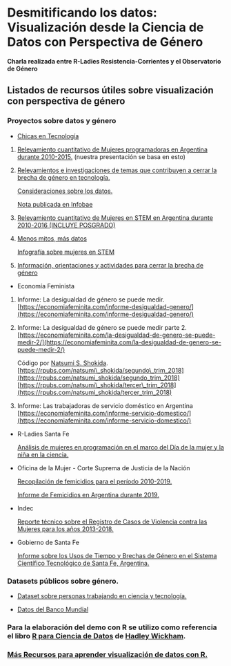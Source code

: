 # Desmitificando los datos: Visualización desde la Ciencia de Datos con Perspectiva de Género

**Charla realizada entre R-Ladies Resistencia-Corrientes y el Observatorio de Género**


## Listados de recursos útiles sobre visualización con perspectiva de género


### Proyectos sobre datos y género

* [Chicas en Tecnología](https://www.chicasentecnologia.org/)

1. [Relevamiento cuantitativo de Mujeres programadoras en Argentina durante 2010-2015.](https://github.com/chicasentec/mujeres-programadoras-argentina) (nuestra presentación se basa en esto) 

1. [Relevamientos e investigaciones de temas que contribuyen a cerrar la brecha de género en tecnología.](https://www.chicasentecnologia.org/investigacion) 

    [Consideraciones sobre los datos.](https://mujeres-programadoras.chicasentecnologia.org/consideraciones.html)

    [Nota publicada en Infobae](https://www.infobae.com/def/desarrollo/2018/09/08/chicas-en-tecnologia-romper-con-la-brecha-de-genero/)

1. [Relevamiento cuantitativo de Mujeres en STEM en Argentina durante 2010-2016 (INCLUYE POSGRADO)](https://github.com/chicasentec/masdatos/)

1. [Menos mitos, más datos](https://proyectos.chicasentecnologia.org/masdatos/)

     [Infografía sobre mujeres en STEM](https://proyectos.chicasentecnologia.org/masdatos/infografia.pdf)

5. [Información, orientaciones y actividades para cerrar la brecha de género](https://github.com/chicasentec/masdatos/blob/master/toolkit.pdf)

* Economía Feminista

1. Informe: La desigualdad de género se puede medir. [https://economiafeminita.com/informe-desigualdad-genero/](https://economiafeminita.com/informe-desigualdad-genero/)

1. Informe: La desigualdad de género se puede medir parte 2. [https://economiafeminita.com/la-desigualdad-de-genero-se-puede-medir-2/](https://economiafeminita.com/la-desigualdad-de-genero-se-puede-medir-2/)

     Código por [Natsumi S. Shokida](@NatsuSh). [https://rpubs.com/natsumi\_shokida/segundo\_trim_2018](https://rpubs.com/natsumi_shokida/segundo_trim_2018) [https://rpubs.com/natsumi\_shokida/tercer\_trim_2018](https://rpubs.com/natsumi_shokida/tercer_trim_2018)

1. Informe: Las trabajadoras de servicio doméstico en Argentina [https://economiafeminita.com/informe-servicio-domestico/](https://economiafeminita.com/informe-servicio-domestico/)

* R-Ladies Santa Fe

    [Análisis de mujeres en programación en el marco del Día de la mujer y la niña en la ciencia.](https://github.com/rladies/meetup-presentations_santafe/blob/master/eventos/2019/01-Febrero/script.R)

* Oficina de la Mujer - Corte Suprema de Justicia de la Nación

    [Recopilación de femicidios para el período 2010-2019.](https://www.csjn.gov.ar/omrecopilacion/omfemicidio/homefemicidio.html) 
    
    [Informe de Femicidios en Argentina durante 2019.](https://www.csjn.gov.ar/omrecopilacion/docs/resumen2019fem.pdf)

* Indec

    [Reporte técnico sobre el Registro de Casos de Violencia contra las Mujeres para los años 2013-2018.](https://www.indec.gob.ar/uploads/informesdeprensa/rucvm_03_19.pdf)

* Gobierno de Santa Fe 

     [Informe sobre los Usos de Tiempo y Brechas de Género en el Sistema Científico Tecnológico de Santa Fe, Argentina.](https://www.santafe.gov.ar/index.php/web/content/download/256973/1354275/file/Informe%20final.pdf)

### Datasets públicos sobre género.

- [Dataset sobre personas trabajando en ciencia y tecnología.](https://datos.gob.ar/dataset/mincyt-personal-ciencia-tecnologia)

- [Datos del Banco Mundial](http://datatopics.worldbank.org/gender/)


### Para la elaboración del demo con R se utilizo como referencia el libro [R para Ciencia de Datos](https://es.r4ds.hadley.nz/) de [Hadley Wickham](@hadleywickham). 

### [Más Recursos para aprender visualización de datos con R.](https://github.com/PatriLoto/viz-datos-con-ggplot2-para-WIDS2020)
